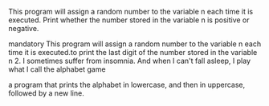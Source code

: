 This program will assign a random number to the variable n each time it is executed. Print whether the number stored in the variable n is positive or negative.

mandatory
This program will assign a random number to the variable n each time it is executed.to print the last digit of the number stored in the variable n
2. I sometimes suffer from insomnia. And when I can't fall asleep, I play what I call the alphabet game

a program that prints the alphabet in lowercase, and then in uppercase, followed by a new line.


